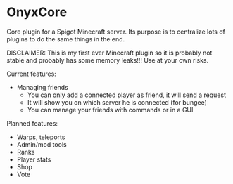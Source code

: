 # OnyxCore
Core plugin for a Spigot Minecraft server. Its purpose is to centralize lots of plugins to do the same things in the end.

DISCLAIMER: This is my first ever Minecraft plugin so it is probably not stable and probably has some memory leaks!!! Use at your own risks.


Current features:
- Managing friends
  - You can only add a connected player as friend, it will send a request
  - It will show you on which server he is connected (for bungee)
  - You can manage your friends with commands or in a GUI


Planned features:
- Warps, teleports
- Admin/mod tools
- Ranks
- Player stats
- Shop
- Vote
